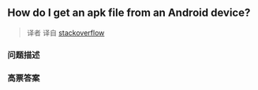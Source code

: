 ## How do I get an apk file from an Android device?

> 译者 译自 [stackoverflow](http://stackoverflow.com/questions/4032960/how-do-i-get-an-apk-file-from-an-android-device) 

### 问题描述 

### 高票答案 

